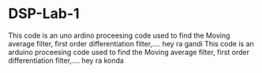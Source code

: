 # DSP-Lab-1

This code is an uno ardino proceesing code used to find the Moving average filter, first order differentiation filter,....
hey ra gandi
This code is an arduino proceesing code used to find the Moving average filter, first order differentiation filter,....
hey ra konda

